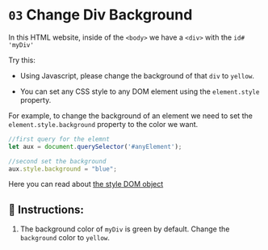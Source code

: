 # `03` Change Div Background

In this HTML website, inside of the `<body>` we have a `<div>` with the `id# 'myDiv'`
 
Try this:

+ Using Javascript, please change the background of that `div` to `yellow`.

+ You can set any CSS style to any DOM element using the `element.style` property. 

For example, to change the background of an element we need to set the `element.style.background` property to the color we want.

```js
//first query for the elemnt
let aux = document.querySelector('#anyElement');

//second set the background
aux.style.background = "blue";
```

Here you can read about [the style DOM object](http://www.w3schools.com/jsref/dom_obj_style.asp)

## 📝 Instructions:

1. The background color of `myDiv` is green by default. Change the `background` color to `yellow`.
